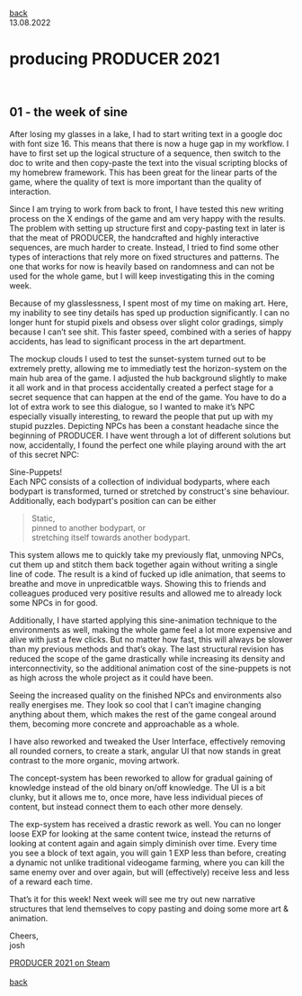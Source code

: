 [back](thinking)<br>
13.08.2022
<h1>producing PRODUCER 2021</h1><br>
<h2>01 - the week of sine</h2>

After losing my glasses in a lake, I had to start writing text in a google doc with font size 16. This means that there is now a huge gap in my workflow. I have to first set up the logical structure of a sequence, then switch to the doc to write and then copy-paste the text into the visual scripting blocks of my homebrew framework.
This has been great for the linear parts of the game, where the quality of text is more important than the quality of interaction.

Since I am trying to work from back to front, I have tested this new writing process on the X endings of the game and am very happy with the results.
The problem with setting up structure first and copy-pasting text in later is that the meat of PRODUCER, the handcrafted and highly interactive sequences, are much harder to create. Instead, I tried to find some other types of interactions that rely more on fixed structures and patterns. The one that works for now is heavily based on randomness and can not be used for the whole game, but I will keep investigating this in the coming week.

Because of my glasslessness, I spent most of my time on making art. Here, my inability to see tiny details has sped up production significantly. I can no longer hunt for stupid pixels and obsess over slight color gradings, simply because I can’t see shit.
This faster speed, combined with a series of happy accidents, has lead to significant process in the art department. 

The mockup clouds I used to test the sunset-system turned out to be extremely pretty, allowing me to immediatly test the horizon-system on the main hub area of the game. I adjusted the hub background slightly to make it all work and in that process accidentally created a perfect stage for a secret  sequence that can happen at the end of the game. You have to do a lot of extra work to see this dialogue, so I wanted to make it’s NPC especially visually interesting, to reward the people that put up with my stupid puzzles.
Depicting NPCs has been a constant headache since the beginning of PRODUCER. I have went through a lot of different solutions but now, accidentally, I found the perfect one while playing around with the art of this secret NPC:

Sine-Puppets!<br>
Each NPC consists of a collection of individual bodyparts, where each bodypart is transformed, turned or stretched by construct's sine behaviour. Additionally, each bodypart's position can can be either

>Static,<br>
>pinned to another bodypart, or<br>
>stretching itself towards another bodypart.<br>

This system allows me to quickly take my previously flat, unmoving NPCs, cut them up and stitch them back together again without writing a single line of code.
The result is a kind of fucked up idle animation, that seems to breathe and move in unpredicatble ways. Showing this to friends and colleagues produced very positive results and allowed me to already lock some NPCs in for good.

Additionally, I have started applying this sine-animation technique to the environments as well, making the whole game feel a lot more expensive and alive with just a few clicks.
But no matter how fast, this will always be slower than my previous methods and that’s okay. The last structural revision has reduced the scope of the game drastically while increasing its density and interconnectivity, so the additional animation cost of the sine-puppets is not as high across the whole project as it could have been.

Seeing the increased quality on the finished NPCs and environments also really energises me. They look so cool that I can’t imagine changing anything about them, which makes the rest of the game congeal around them, becoming more concrete and approachable as a whole.

I have also reworked and tweaked the User Interface, effectively removing all rounded corners, to create a stark, angular UI that now stands in great contrast to the more organic, moving artwork.

The concept-system has been reworked to allow for gradual gaining of knowledge instead of the old binary on/off knowledge. The UI is a bit clunky, but it allows me to, once more, have less individual pieces of content, but instead connect them to each other more densely.

The exp-system has received a drastic rework as well. You can no longer loose EXP for looking at the same content twice, instead the returns of looking at content again and again simply diminish over time. Every time you see a block of text again, you will gain 1 EXP less than before, creating a dynamic not unlike traditional videogame farming, where you can kill the same enemy over and over again, but will (effectively) receive less and less of a reward each time.

That’s it for this week!
Next week will see me try out new narrative structures that lend themselves to copy pasting and doing some more art & animation.

Cheers,<br>
josh

<a href="https://store.steampowered.com/app/1667320/PRODUCER_2021/?beta=1" target="_blank">PRODUCER 2021 on Steam</a><br>
<br>
[back](producer_collect)
